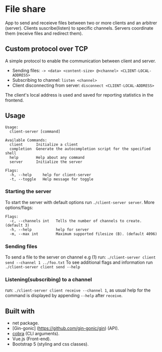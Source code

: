 # File share 
App to send and receieve files between two or more clients and an arbitrer (server).
Clients suscribe(listen) to specific channels.
Servers coordinate them (receive files and redirect them).

## Custom protocol over TCP
A simple protocol to enable the communication between client and server.
* Sending files: `-> <data> <content-size> @<channel> <CLIENT-LOCAL-ADDRESS>` 
* Subscribing to channel: `listen <channel>`
* Client disconnecting from server: `disconnect <CLIENT-LOCAL-ADDRESS>`

The client's local address is used and saved for reporting statistics in the frontend.

## Usage
```
Usage:
  client-server [command]

Available Commands:
  client      Initialize a client
  completion  Generate the autocompletion script for the specified shell
  help        Help about any command
  server      Initialize the server

Flags:
  -h, --help     help for client-server
  -t, --toggle   Help message for toggle
```
### Starting the server
To start the server with default options run `./client-server server`. 
More options/flags:
```
Flags:
  -c, --channels int   Tells the number of channels to create. (default 3)
  -h, --help           help for server
  -m, --max int        Maximum supported filesize (B). (default 4096)
```
### Sending files 
To send a file to the server on channel e.g (1) run: `./client-server client send --channel 1 ../foo.txt`
To see additional flags and information run `./client-server client send --help`
### Listening(subscribing) to a channel
run: `./client-server client receive --channel 1`, as usual help for the command is displayed by appending `--help` after `receive`.

## Built with
* net package.
* [Gin-gonic] (https://github.com/gin-gonic/gin) (API).
* [cobra](https://cobra.dev/) (CLI arguments).
* Vue.js (Front-end).
* Bootstrap 5 (styling and css classes).
